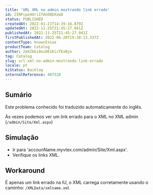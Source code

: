 ```yaml
---
title: 'URL XML no admin mostrando link errado'
id: 2INFcpo4UriIfAndQbXxwD
status: PUBLISHED
createdAt: 2022-01-21T14:39:16.879Z
updatedAt: 2022-11-25T21:45:27.941Z
publishedAt: 2022-11-25T21:45:27.941Z
firstPublishedAt: 2022-06-20T19:38:13.337Z
contentType: knownIssue
productTeam: Catalog
author: 2mXZkbi0oi061KicTExNjo
tag: Catalog
slug: url-xml-no-admin-mostrando-link-errado
locale: pt
kiStatus: Backlog
internalReference: 407528
---
```


## Sumário

<div class="alert alert-info">
  <p>Este problema conhecido foi traduzido automaticamente do inglês.</p>
</div>


Às vezes podemos ver um link errado para o XML no XML admin (`/admin/Site/Xml.aspx`)



## Simulação


- Ir para 'accounName.myvtex.com/admin/Site/Xml.aspx'.
- Verifique os links XML.



## Workaround


É apenas um link errado na IU, o XML carrega corretamente usando o caminho: `/XMLData/xmlname.xml`

